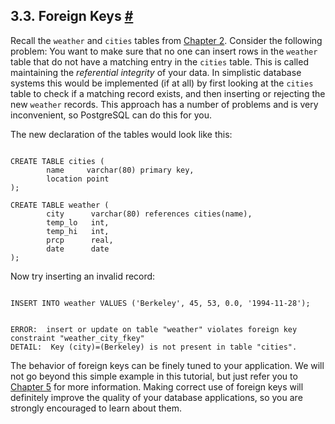 ## 3.3. Foreign Keys [#](#TUTORIAL-FK)

Recall the `weather` and `cities` tables from [Chapter 2](tutorial-sql.html "Chapter 2. The SQL Language"). Consider the following problem: You want to make sure that no one can insert rows in the `weather` table that do not have a matching entry in the `cities` table. This is called maintaining the *referential integrity* of your data. In simplistic database systems this would be implemented (if at all) by first looking at the `cities` table to check if a matching record exists, and then inserting or rejecting the new `weather` records. This approach has a number of problems and is very inconvenient, so PostgreSQL can do this for you.

The new declaration of the tables would look like this:

```

CREATE TABLE cities (
        name     varchar(80) primary key,
        location point
);

CREATE TABLE weather (
        city      varchar(80) references cities(name),
        temp_lo   int,
        temp_hi   int,
        prcp      real,
        date      date
);
```

Now try inserting an invalid record:

```

INSERT INTO weather VALUES ('Berkeley', 45, 53, 0.0, '1994-11-28');
```

```

ERROR:  insert or update on table "weather" violates foreign key constraint "weather_city_fkey"
DETAIL:  Key (city)=(Berkeley) is not present in table "cities".
```

The behavior of foreign keys can be finely tuned to your application. We will not go beyond this simple example in this tutorial, but just refer you to [Chapter 5](ddl.html "Chapter 5. Data Definition") for more information. Making correct use of foreign keys will definitely improve the quality of your database applications, so you are strongly encouraged to learn about them.